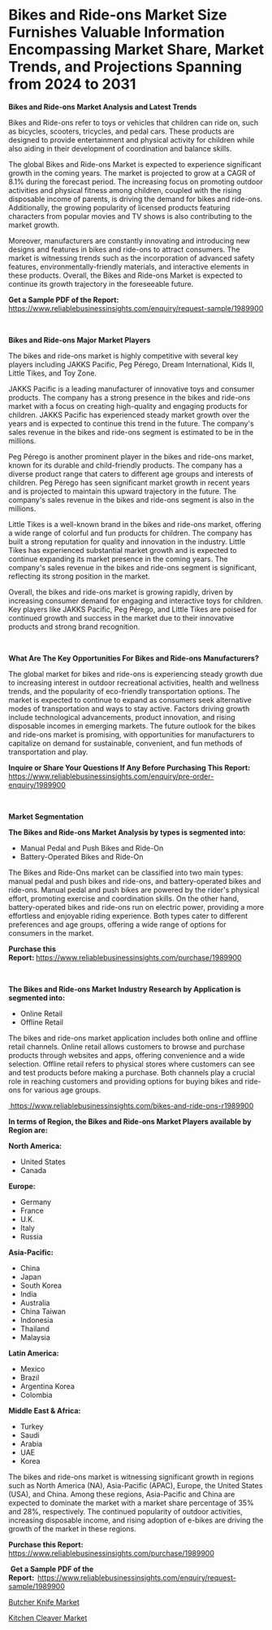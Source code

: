 <p><h1>Bikes and Ride-ons Market Size Furnishes Valuable Information Encompassing Market Share, Market Trends, and Projections Spanning from 2024 to 2031</h1></p><p><strong>Bikes and Ride-ons Market Analysis and Latest Trends</strong></p>
<p><p>Bikes and Ride-ons refer to toys or vehicles that children can ride on, such as bicycles, scooters, tricycles, and pedal cars. These products are designed to provide entertainment and physical activity for children while also aiding in their development of coordination and balance skills.</p><p>The global Bikes and Ride-ons Market is expected to experience significant growth in the coming years. The market is projected to grow at a CAGR of 8.1% during the forecast period. The increasing focus on promoting outdoor activities and physical fitness among children, coupled with the rising disposable income of parents, is driving the demand for bikes and ride-ons. Additionally, the growing popularity of licensed products featuring characters from popular movies and TV shows is also contributing to the market growth.</p><p>Moreover, manufacturers are constantly innovating and introducing new designs and features in bikes and ride-ons to attract consumers. The market is witnessing trends such as the incorporation of advanced safety features, environmentally-friendly materials, and interactive elements in these products. Overall, the Bikes and Ride-ons Market is expected to continue its growth trajectory in the foreseeable future.</p></p>
<p><strong>Get a Sample PDF of the Report:&nbsp;</strong> <a href="https://www.reliablebusinessinsights.com/enquiry/request-sample/1989900">https://www.reliablebusinessinsights.com/enquiry/request-sample/1989900</a></p>
<p>&nbsp;</p>
<p><strong>Bikes and Ride-ons Major Market Players</strong></p>
<p><p>The bikes and ride-ons market is highly competitive with several key players including JAKKS Pacific, Peg Pérego, Dream International, Kids II, Little Tikes, and Toy Zone. </p><p>JAKKS Pacific is a leading manufacturer of innovative toys and consumer products. The company has a strong presence in the bikes and ride-ons market with a focus on creating high-quality and engaging products for children. JAKKS Pacific has experienced steady market growth over the years and is expected to continue this trend in the future. The company's sales revenue in the bikes and ride-ons segment is estimated to be in the millions.</p><p>Peg Pérego is another prominent player in the bikes and ride-ons market, known for its durable and child-friendly products. The company has a diverse product range that caters to different age groups and interests of children. Peg Pérego has seen significant market growth in recent years and is projected to maintain this upward trajectory in the future. The company's sales revenue in the bikes and ride-ons segment is also in the millions.</p><p>Little Tikes is a well-known brand in the bikes and ride-ons market, offering a wide range of colorful and fun products for children. The company has built a strong reputation for quality and innovation in the industry. Little Tikes has experienced substantial market growth and is expected to continue expanding its market presence in the coming years. The company's sales revenue in the bikes and ride-ons segment is significant, reflecting its strong position in the market.</p><p>Overall, the bikes and ride-ons market is growing rapidly, driven by increasing consumer demand for engaging and interactive toys for children. Key players like JAKKS Pacific, Peg Pérego, and Little Tikes are poised for continued growth and success in the market due to their innovative products and strong brand recognition.</p></p>
<p>&nbsp;</p>
<p><strong>What Are The Key Opportunities For Bikes and Ride-ons Manufacturers?</strong></p>
<p><p>The global market for bikes and ride-ons is experiencing steady growth due to increasing interest in outdoor recreational activities, health and wellness trends, and the popularity of eco-friendly transportation options. The market is expected to continue to expand as consumers seek alternative modes of transportation and ways to stay active. Factors driving growth include technological advancements, product innovation, and rising disposable incomes in emerging markets. The future outlook for the bikes and ride-ons market is promising, with opportunities for manufacturers to capitalize on demand for sustainable, convenient, and fun methods of transportation and play.</p></p>
<p><strong>Inquire or Share Your Questions If Any Before Purchasing This Report:</strong> <a href="https://www.reliablebusinessinsights.com/enquiry/pre-order-enquiry/1989900">https://www.reliablebusinessinsights.com/enquiry/pre-order-enquiry/1989900</a></p>
<p>&nbsp;</p>
<p><strong>Market Segmentation</strong></p>
<p><strong>The Bikes and Ride-ons Market Analysis by types is segmented into:</strong></p>
<p><ul><li>Manual Pedal and Push Bikes and Ride-On</li><li>Battery-Operated Bikes and Ride-On</li></ul></p>
<p><p>The Bikes and Ride-Ons market can be classified into two main types: manual pedal and push bikes and ride-ons, and battery-operated bikes and ride-ons. Manual pedal and push bikes are powered by the rider's physical effort, promoting exercise and coordination skills. On the other hand, battery-operated bikes and ride-ons run on electric power, providing a more effortless and enjoyable riding experience. Both types cater to different preferences and age groups, offering a wide range of options for consumers in the market.</p></p>
<p><strong>Purchase this Report:&nbsp;</strong><a href="https://www.reliablebusinessinsights.com/purchase/1989900">https://www.reliablebusinessinsights.com/purchase/1989900</a></p>
<p>&nbsp;</p>
<p><strong>The Bikes and Ride-ons Market Industry Research by Application is segmented into:</strong></p>
<p><ul><li>Online Retail</li><li>Offline Retail</li></ul></p>
<p><p>The bikes and ride-ons market application includes both online and offline retail channels. Online retail allows customers to browse and purchase products through websites and apps, offering convenience and a wide selection. Offline retail refers to physical stores where customers can see and test products before making a purchase. Both channels play a crucial role in reaching customers and providing options for buying bikes and ride-ons for various age groups.</p></p>
<p><a href="https://www.reliablebusinessinsights.com/bikes-and-ride-ons-r1989900">&nbsp;https://www.reliablebusinessinsights.com/bikes-and-ride-ons-r1989900</a></p>
<p><strong>In terms of Region, the Bikes and Ride-ons Market Players available by Region are:</strong></p>
<p>
    <p> <strong> North America: </strong>
        <ul>
            <li>United States</li>
            <li>Canada</li>
        </ul>
        </p> 
    <p> <strong> Europe: </strong>
        <ul>
            <li>Germany</li>
            <li>France</li>
            <li>U.K.</li>
            <li>Italy</li>
            <li>Russia</li>
        </ul>
        </p> 
    <p> <strong> Asia-Pacific: </strong>
        <ul>
            <li>China</li>
            <li>Japan</li>
            <li>South Korea</li>
            <li>India</li>
            <li>Australia</li>
            <li>China Taiwan</li>
            <li>Indonesia</li>
            <li>Thailand</li>
            <li>Malaysia</li>
        </ul>
        </p> 
    <p> <strong> Latin America: </strong>
        <ul>
            <li>Mexico</li>
            <li>Brazil</li>
            <li>Argentina Korea</li>
            <li>Colombia</li>
        </ul>
        </p> 
    <p> <strong> Middle East & Africa: </strong>
        <ul>
            <li>Turkey</li>
            <li>Saudi</li>
            <li>Arabia</li>
            <li>UAE</li>
            <li>Korea</li>
        </ul>
    </p>
    </p>
<p><p>The bikes and ride-ons market is witnessing significant growth in regions such as North America (NA), Asia-Pacific (APAC), Europe, the United States (USA), and China. Among these regions, Asia-Pacific and China are expected to dominate the market with a market share percentage of 35% and 28%, respectively. The continued popularity of outdoor activities, increasing disposable income, and rising adoption of e-bikes are driving the growth of the market in these regions.</p></p>
<p><strong>Purchase this Report: </strong><a href="https://www.reliablebusinessinsights.com/purchase/1989900">https://www.reliablebusinessinsights.com/purchase/1989900</a></p>
<p>&nbsp;<strong>Get a Sample PDF of the Report:&nbsp;&nbsp;</strong><a href="https://www.reliablebusinessinsights.com/enquiry/request-sample/1989900">https://www.reliablebusinessinsights.com/enquiry/request-sample/1989900</a></p>
<p><strong></strong></p>
<p><p><a href="https://github.com/Gilanghao0/Market-Research-Report-List-1/blob/main/butcher-knife-market.md">Butcher Knife Market</a></p><p><a href="https://github.com/YashRP12/Market-Research-Report-List-5/blob/main/kitchen-cleaver-market.md">Kitchen Cleaver Market</a></p></p>
